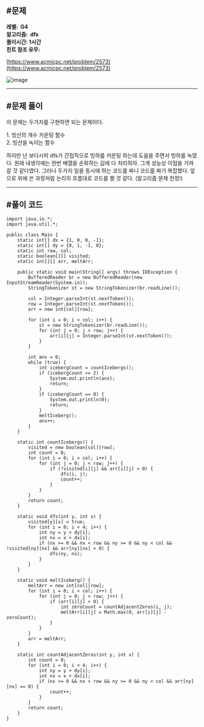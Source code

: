 ## **#문제**         

**레벨:  G4  
알고리즘:  dfs**  
**풀이시간: 1시간  
힌트 참조 유무:**

[https://www.acmicpc.net/problem/2573](https://www.acmicpc.net/problem/2573)

![image](https://github.com/user-attachments/assets/7b15db0f-51f8-4ff8-9239-a318b615cb12)

---

## **#문제 풀이**        

이 문제는 두가지를 구현하면 되는 문제이다.

1\. 빙산의 개수 카운팅 함수  
2\. 빙산을 녹이는 함수  
  

하지만 난 보다시피 dfs가 간접적으로 빙하를 카운팅 하는데 도움을 주면서 빙하를 녹였다. 원래 내생각에는 한번 배열을 순회하는 김에 다 처리하자. 그게 성능상 이점을 가져갈 것 같다였다. 그러나 두가지 일을 동시에 하는 코드를 짜니 코드를 짜기 복잡했다. 앞으로 위에 쓴 과정처럼 논리의 흐름대로 코드를 짤 것 같다. (알고리즘 문제 한정!)

---

## **#풀이 코드**      

```
import java.io.*;
import java.util.*;

public class Main {
    static int[] dx = {1, 0, 0, -1};
    static int[] dy = {0, 1, -1, 0};
    static int row, col;
    static boolean[][] visited;
    static int[][] arr, meltArr;

    public static void main(String[] args) throws IOException {
        BufferedReader br = new BufferedReader(new InputStreamReader(System.in));
        StringTokenizer st = new StringTokenizer(br.readLine());
        
        col = Integer.parseInt(st.nextToken());
        row = Integer.parseInt(st.nextToken());
        arr = new int[col][row];
        
        for (int i = 0; i < col; i++) {
            st = new StringTokenizer(br.readLine());
            for (int j = 0; j < row; j++) {
                arr[i][j] = Integer.parseInt(st.nextToken());
            }
        }

        int ans = 0;
        while (true) {
            int icebergCount = countIcebergs();
            if (icebergCount >= 2) {
                System.out.println(ans);
                return;
            }
            if (icebergCount == 0) {
                System.out.println(0);
                return;
            }
            meltIceberg();
            ans++;
        }
    }

    static int countIcebergs() {
        visited = new boolean[col][row];
        int count = 0;
        for (int i = 0; i < col; i++) {
            for (int j = 0; j < row; j++) {
                if (!visited[i][j] && arr[i][j] > 0) {
                    dfs(i, j);
                    count++;
                }
            }
        }
        return count;
    }

    static void dfs(int y, int x) {
        visited[y][x] = true;
        for (int i = 0; i < 4; i++) {
            int ny = y + dy[i];
            int nx = x + dx[i];
            if (nx >= 0 && nx < row && ny >= 0 && ny < col && !visited[ny][nx] && arr[ny][nx] > 0) {
                dfs(ny, nx);
            }
        }
    }

    static void meltIceberg() {
        meltArr = new int[col][row];
        for (int i = 0; i < col; i++) {
            for (int j = 0; j < row; j++) {
                if (arr[i][j] > 0) {
                    int zeroCount = countAdjacentZeros(i, j);
                    meltArr[i][j] = Math.max(0, arr[i][j] - zeroCount);
                }
            }
        }
        arr = meltArr;
    }

    static int countAdjacentZeros(int y, int x) {
        int count = 0;
        for (int i = 0; i < 4; i++) {
            int ny = y + dy[i];
            int nx = x + dx[i];
            if (nx >= 0 && nx < row && ny >= 0 && ny < col && arr[ny][nx] == 0) {
                count++;
            }
        }
        return count;
    }
}
```
